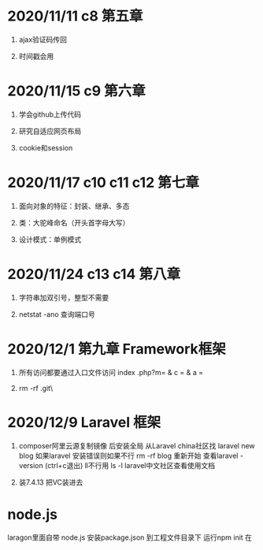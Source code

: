 # 2020/11/11 c8 第五章

1. ajax验证码传回

2. 时间戳会用

# 2020/11/15 c9 第六章   
1. 学会github上传代码

2. 研究自适应网页布局 

3. cookie和session

# 2020/11/17 c10 c11 c12 第七章 
1. 面向对象的特征：封装、继承、多态

2. 类：大驼峰命名（开头首字母大写）

3. 设计模式：单例模式

# 2020/11/24 c13 c14 第八章

1. 字符串加双引号，整型不需要

2. netstat -ano 查询端口号

# 2020/12/1 第九章 Framework框架

1. 所有访问都要通过入口文件访问  index .php?m= &  c = & a = 

2. rm -rf .git\

# 2020/12/9  Laravel 框架

1. composer阿里云源复制镜像  后安装全局 从Laravel china社区找 laravel new blog  如果laravel 安装错误则如果不行 rm -rf blog 重新开始 查看laravel -version  (ctrl+c退出)  ll不行用 ls -l laravel中文社区查看使用文档

2. 装7.4.13 把VC装进去

# node.js

laragon里面自带  node.js 安装package.json 到工程文件目录下 运行npm init 在

